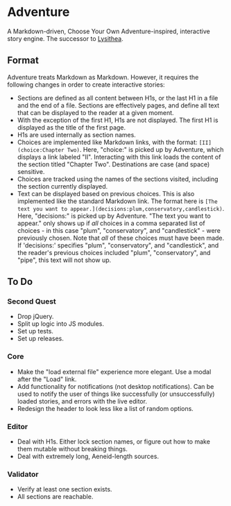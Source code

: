 # Adventure

A Markdown-driven, Choose Your Own Adventure-inspired, interactive story engine. The successor to [Lysithea](https://github.com/ubersmake/lysithea).

## Format

Adventure treats Markdown as Markdown. However, it requires the following changes in order to create interactive stories:

- Sections are defined as all content between H1s, or the last H1 in a file and the end of a file. Sections are effectively pages, and define all text that can be displayed to the reader at a given moment.
- With the exception of the first H1, H1s are not displayed. The first H1 is displayed as the title of the first page.
- H1s are used internally as section names.
- Choices are implemented like Markdown links, with the format: `[II](choice:Chapter Two)`. Here, "choice:" is picked up by Adventure, which displays a link labeled "II". Interacting with this link loads the content of the section titled "Chapter Two". Destinations are case (and space) sensitive.
- Choices are tracked using the names of the sections visited, including the section currently displayed.
- Text can be displayed based on previous choices. This is also implemented like the standard Markdown link. The format here is `[The text you want to appear.](decisions:plum,conservatory,candlestick)`. Here, "decisions:" is picked up by Adventure. "The text you want to appear." only shows up if *all* choices in a comma separated list of choices - in this case "plum", "conservatory", and "candlestick" - were previously chosen. Note that *all* of these choices must have been made. If 'decisions:' specifies "plum", "conservatory", and "candlestick", and the reader's previous choices included "plum", "conservatory", and "pipe", this text will not show up.

## To Do

### Second Quest

- Drop jQuery.
- Split up logic into JS modules.
- Set up tests.
- Set up releases.

### Core

- Make the "load external file" experience more elegant. Use a modal after the "Load" link.
- Add functionality for notifications (not desktop notifications). Can be used to notify the user of things like successfully (or unsuccessfully) loaded stories, and errors with the live editor.
- Redesign the header to look less like a list of random options.

### Editor

- Deal with H1s. Either lock section names, or figure out how to make them mutable without breaking things.
- Deal with extremely long, Aeneid-length sources.

### Validator

- Verify at least one section exists.
- All sections are reachable.
